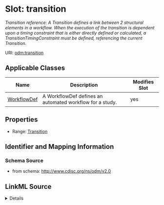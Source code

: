 # Slot: transition


_Transition reference: A Transition defines a link between 2 structural elements in a workflow. When the execution of the transition is dependent upon a timing constraint that is either directly defined or calculated, a TransitionTimingConstraint must be defined, referencing the current Transition._



URI: [odm:transition](http://www.cdisc.org/ns/odm/v2.0/transition)



<!-- no inheritance hierarchy -->




## Applicable Classes

| Name | Description | Modifies Slot |
| --- | --- | --- |
[WorkflowDef](WorkflowDef.md) | A WorkflowDef defines an automated workflow for a study. |  yes  |







## Properties

* Range: [Transition](Transition.md)





## Identifier and Mapping Information







### Schema Source


* from schema: http://www.cdisc.org/ns/odm/v2.0




## LinkML Source

<details>
```yaml
name: transition
description: 'Transition reference: A Transition defines a link between 2 structural
  elements in a workflow. When the execution of the transition is dependent upon a
  timing constraint that is either directly defined or calculated, a TransitionTimingConstraint
  must be defined, referencing the current Transition.'
from_schema: http://www.cdisc.org/ns/odm/v2.0
rank: 1000
alias: transition
domain_of:
- WorkflowDef
range: Transition

```
</details>